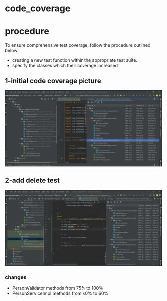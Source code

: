 # code_coverage

# procedure

To ensure comprehensive test coverage, follow the procedure outlined below:

- creating a new test function within the appropriate test suite.
- specify the classes which their coverage increased


## 1-initial code coverage picture

![Coverage Percentages ](https://github.com/ArashST79/code_coverage/blob/main/Screenshot%20(688).png)

## 2-add delete test

![Coverage Percentages ](https://github.com/ArashST79/code_coverage/blob/main/Screenshot%20(689).png)

### changes
- PersonValidator methods from 75% to 100%
- PersonServiceImpl methods from 40% to 60%

